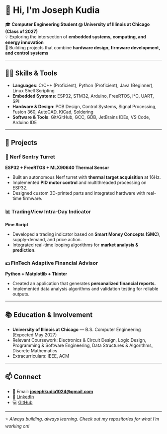 # 👋 Hi, I'm Joseph Kudia

🎓 **Computer Engineering Student @ University of Illinois at Chicago (Class of 2027)**  
💡 Exploring the intersection of **embedded systems, computing, and energy innovation**  
🔧 Building projects that combine **hardware design, firmware development, and control systems**  

---

## 🧑‍💻 Skills & Tools
- **Languages**: C/C++ (Proficient), Python (Proficient), Java (Beginner), Linux Shell Scripting  
- **Embedded Systems**: ESP32, STM32, Arduino, FreeRTOS, I²C, UART, SPI  
- **Hardware & Design**: PCB Design, Control Systems, Signal Processing, Fusion 360, AutoCAD, KiCad, Soldering  
- **Software & Tools**: Git/GitHub, GCC, GDB, JetBrains IDEs, VS Code, Arduino IDE  

---

## 🚀 Projects

### 🎯 Nerf Sentry Turret  
**ESP32 + FreeRTOS + MLX90640 Thermal Sensor**  
- Built an autonomous Nerf turret with **thermal target acquisition** at 16Hz.  
- Implemented **PID motor control** and multithreaded processing on ESP32.  
- Designed custom 3D-printed parts and integrated hardware with real-time firmware.  

### 📊 TradingView Intra-Day Indicator  
**Pine Script**  
- Developed a trading indicator based on **Smart Money Concepts (SMC)**, supply-demand, and price action.  
- Integrated real-time looping algorithms for **market analysis & prediction**.  

### 💵 FinTech Adaptive Financial Advisor  
**Python + Matplotlib + Tkinter**  
- Created an application that generates **personalized financial reports**.  
- Implemented data analysis algorithms and validation testing for reliable outputs.  

---

## 📚 Education & Involvement
- **University of Illinois at Chicago** — B.S. Computer Engineering (Expected May 2027)  
- Relevant Coursework: Electronics & Circuit Design, Logic Design, Programming & Software Engineering, Data Structures & Algorithms, Discrete Mathematics  
- Extracurriculars: IEEE, ACM  

---

## 📫 Connect
- 📧 Email: **josephkudia1024@gmail.com**  
- 💼 [LinkedIn](https://www.linkedin.com/in/joseph-kudia/)  
- 💻 [GitHub](https://github.com/josephkudia1024)  

---

⭐ *Always building, always learning. Check out my repositories for what I’m working on!*

